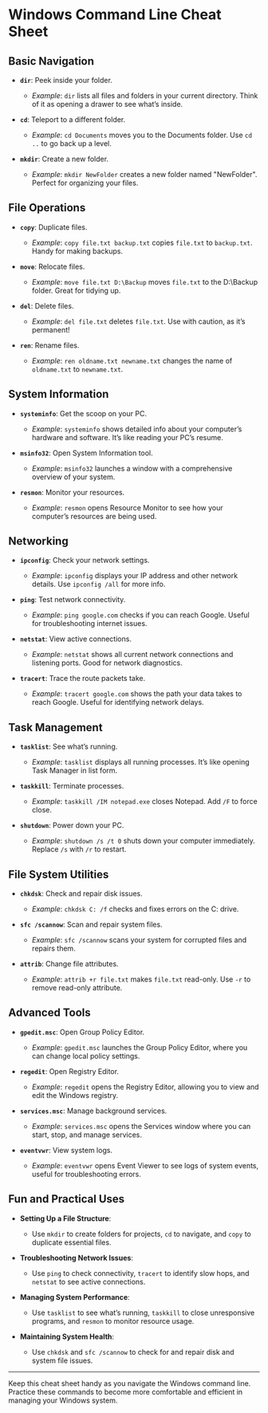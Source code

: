 # Windows Command Line Cheat Sheet

## Basic Navigation
- **`dir`**: Peek inside your folder.
  - *Example*: `dir` lists all files and folders in your current directory. Think of it as opening a drawer to see what’s inside.

- **`cd`**: Teleport to a different folder.
  - *Example*: `cd Documents` moves you to the Documents folder. Use `cd ..` to go back up a level.

- **`mkdir`**: Create a new folder.
  - *Example*: `mkdir NewFolder` creates a new folder named "NewFolder". Perfect for organizing your files.

## File Operations
- **`copy`**: Duplicate files.
  - *Example*: `copy file.txt backup.txt` copies `file.txt` to `backup.txt`. Handy for making backups.

- **`move`**: Relocate files.
  - *Example*: `move file.txt D:\Backup` moves `file.txt` to the D:\Backup folder. Great for tidying up.

- **`del`**: Delete files.
  - *Example*: `del file.txt` deletes `file.txt`. Use with caution, as it’s permanent!

- **`ren`**: Rename files.
  - *Example*: `ren oldname.txt newname.txt` changes the name of `oldname.txt` to `newname.txt`.

## System Information
- **`systeminfo`**: Get the scoop on your PC.
  - *Example*: `systeminfo` shows detailed info about your computer’s hardware and software. It’s like reading your PC’s resume.

- **`msinfo32`**: Open System Information tool.
  - *Example*: `msinfo32` launches a window with a comprehensive overview of your system.

- **`resmon`**: Monitor your resources.
  - *Example*: `resmon` opens Resource Monitor to see how your computer’s resources are being used.

## Networking
- **`ipconfig`**: Check your network settings.
  - *Example*: `ipconfig` displays your IP address and other network details. Use `ipconfig /all` for more info.

- **`ping`**: Test network connectivity.
  - *Example*: `ping google.com` checks if you can reach Google. Useful for troubleshooting internet issues.

- **`netstat`**: View active connections.
  - *Example*: `netstat` shows all current network connections and listening ports. Good for network diagnostics.

- **`tracert`**: Trace the route packets take.
  - *Example*: `tracert google.com` shows the path your data takes to reach Google. Useful for identifying network delays.

## Task Management
- **`tasklist`**: See what’s running.
  - *Example*: `tasklist` displays all running processes. It’s like opening Task Manager in list form.

- **`taskkill`**: Terminate processes.
  - *Example*: `taskkill /IM notepad.exe` closes Notepad. Add `/F` to force close.

- **`shutdown`**: Power down your PC.
  - *Example*: `shutdown /s /t 0` shuts down your computer immediately. Replace `/s` with `/r` to restart.

## File System Utilities
- **`chkdsk`**: Check and repair disk issues.
  - *Example*: `chkdsk C: /f` checks and fixes errors on the C: drive.

- **`sfc /scannow`**: Scan and repair system files.
  - *Example*: `sfc /scannow` scans your system for corrupted files and repairs them.

- **`attrib`**: Change file attributes.
  - *Example*: `attrib +r file.txt` makes `file.txt` read-only. Use `-r` to remove read-only attribute.

## Advanced Tools
- **`gpedit.msc`**: Open Group Policy Editor.
  - *Example*: `gpedit.msc` launches the Group Policy Editor, where you can change local policy settings.

- **`regedit`**: Open Registry Editor.
  - *Example*: `regedit` opens the Registry Editor, allowing you to view and edit the Windows registry.

- **`services.msc`**: Manage background services.
  - *Example*: `services.msc` opens the Services window where you can start, stop, and manage services.

- **`eventvwr`**: View system logs.
  - *Example*: `eventvwr` opens Event Viewer to see logs of system events, useful for troubleshooting errors.

## Fun and Practical Uses
- **Setting Up a File Structure**:
  - Use `mkdir` to create folders for projects, `cd` to navigate, and `copy` to duplicate essential files.

- **Troubleshooting Network Issues**:
  - Use `ping` to check connectivity, `tracert` to identify slow hops, and `netstat` to see active connections.

- **Managing System Performance**:
  - Use `tasklist` to see what’s running, `taskkill` to close unresponsive programs, and `resmon` to monitor resource usage.

- **Maintaining System Health**:
  - Use `chkdsk` and `sfc /scannow` to check for and repair disk and system file issues.

---

Keep this cheat sheet handy as you navigate the Windows command line. Practice these commands to become more comfortable and efficient in managing your Windows system.